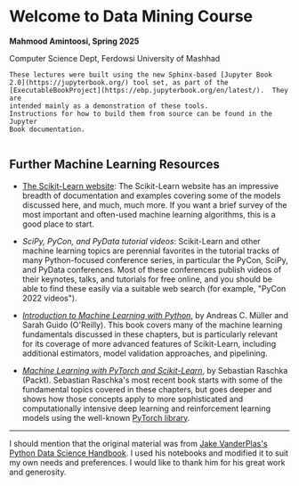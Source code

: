 # Welcome to Data Mining Course

**Mahmood Amintoosi, Spring 2025**

Computer Science Dept, Ferdowsi University of Mashhad

```{note}
These lectures were built using the new Sphinx-based [Jupyter Book
2.0](https://jupyterbook.org/) tool set, as part of the
[ExecutableBookProject](https://ebp.jupyterbook.org/en/latest/).  They are
intended mainly as a demonstration of these tools.
Instructions for how to build them from source can be found in the Jupyter
Book documentation.
```

```{tableofcontents}
```

## Further Machine Learning Resources

- [The Scikit-Learn website](http://scikit-learn.org): The Scikit-Learn website has an impressive breadth of documentation and examples covering some of the models discussed here, and much, much more. If you want a brief survey of the most important and often-used machine learning algorithms, this is a good place to start.

- *SciPy, PyCon, and PyData tutorial videos*: Scikit-Learn and other machine learning topics are perennial favorites in the tutorial tracks of many Python-focused conference series, in particular the PyCon, SciPy, and PyData conferences. Most of these conferences publish videos of their keynotes, talks, and tutorials for free online, and you should be able to find these easily via a suitable web search (for example, "PyCon 2022 videos").

- [*Introduction to Machine Learning with Python*](http://shop.oreilly.com/product/0636920030515.do), by Andreas C. Müller and Sarah Guido (O'Reilly). This book covers many of the machine learning fundamentals discussed in these chapters, but is particularly relevant for its coverage of more advanced features of Scikit-Learn, including additional estimators, model validation approaches, and pipelining.

- [*Machine Learning with PyTorch and Scikit-Learn*](https://www.packtpub.com/product/machine-learning-with-pytorch-and-scikit-learn/9781801819312), by Sebastian Raschka (Packt). Sebastian Raschka's most recent book starts with some of the fundamental topics covered in these chapters, but goes deeper and shows how those concepts apply to more sophisticated and computationally intensive deep learning and reinforcement learning models using the well-known [PyTorch library](https://pytorch.org/).

---

I should mention that the original material was from [Jake VanderPlas's Python Data Science Handbook](https://jakevdp.github.io/PythonDataScienceHandbook/). I used his notebooks and modified it to suit my own needs and preferences. I would like to thank him for his great work and generosity.
